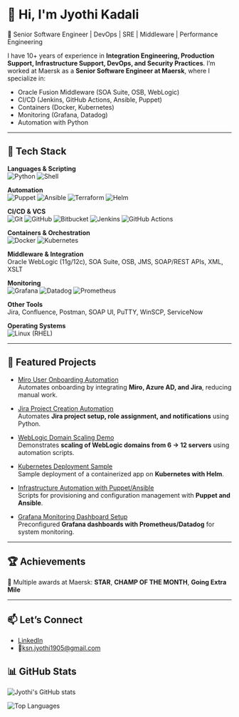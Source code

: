 # 👋 Hi, I'm Jyothi Kadali  

🔹 Senior Software Engineer | DevOps | SRE | Middleware | Performance Engineering  

I have 10+ years of experience in **Integration Engineering, Production Support, Infrastructure Support, DevOps, and Security Practices**. 
I’m worked at Maersk as a **Senior Software Engineer at Maersk**, where I specialize in:  

- Oracle Fusion Middleware (SOA Suite, OSB, WebLogic)  
- CI/CD (Jenkins, GitHub Actions, Ansible, Puppet)  
- Containers (Docker, Kubernetes)  
- Monitoring (Grafana, Datadog)  
- Automation with Python 

---
## 🔧 Tech Stack  

**Languages & Scripting**  
![Python](https://img.shields.io/badge/-Python-blue?logo=python&logoColor=white) 
![Shell](https://img.shields.io/badge/-Shell-black?logo=gnu-bash&logoColor=white)  

**Automation**  
![Puppet](https://img.shields.io/badge/-Puppet-FFAE1A?logo=puppet&logoColor=white) 
![Ansible](https://img.shields.io/badge/-Ansible-EE0000?logo=ansible&logoColor=white) 
![Terraform](https://img.shields.io/badge/-Terraform-623CE4?logo=terraform&logoColor=white) 
![Helm](https://img.shields.io/badge/-Helm-0F1689?logo=helm&logoColor=white)  

**CI/CD & VCS**  
![Git](https://img.shields.io/badge/-Git-F05032?logo=git&logoColor=white) 
![GitHub](https://img.shields.io/badge/-GitHub-181717?logo=github&logoColor=white) 
![Bitbucket](https://img.shields.io/badge/-Bitbucket-0052CC?logo=bitbucket&logoColor=white) 
![Jenkins](https://img.shields.io/badge/-Jenkins-D24939?logo=jenkins&logoColor=white) 
![GitHub Actions](https://img.shields.io/badge/-GitHub%20Actions-2088FF?logo=github-actions&logoColor=white)  

**Containers & Orchestration**  
![Docker](https://img.shields.io/badge/-Docker-2496ED?logo=docker&logoColor=white) 
![Kubernetes](https://img.shields.io/badge/-Kubernetes-326CE5?logo=kubernetes&logoColor=white)  

**Middleware & Integration**  
Oracle WebLogic (11g/12c), SOA Suite, OSB, JMS, SOAP/REST APIs, XML, XSLT  

**Monitoring**  
![Grafana](https://img.shields.io/badge/-Grafana-F46800?logo=grafana&logoColor=white) 
![Datadog](https://img.shields.io/badge/-Datadog-632CA6?logo=datadog&logoColor=white) 
![Prometheus](https://img.shields.io/badge/-Prometheus-E6522C?logo=prometheus&logoColor=white)  

**Other Tools**  
Jira, Confluence, Postman, SOAP UI, PuTTY, WinSCP, ServiceNow  

**Operating Systems**  
![Linux](https://img.shields.io/badge/-Linux-FCC624?logo=linux&logoColor=black) (RHEL)  


---
## 📌 Featured Projects  

- [Miro User Onboarding Automation](https://github.com/jyothi-k19/miro-onboarding)  
   Automates onboarding by integrating **Miro, Azure AD, and Jira**, reducing manual work.  

- [Jira Project Creation Automation](https://github.com/jyothi-k19/jira-project-automation)  
   Automates **Jira project setup, role assignment, and notifications** using Python.  

- [WebLogic Domain Scaling Demo](https://github.com/jyothi-k19/weblogic-scaling-demo)  
   Demonstrates **scaling of WebLogic domains from 6 → 12 servers** using automation scripts.  

- [Kubernetes Deployment Sample](https://github.com/jyothi-k19/k8s-deployment-sample)  
   Sample deployment of a containerized app on **Kubernetes with Helm**.  

- [Infrastructure Automation with Puppet/Ansible](https://github.com/jyothi-k19/infra-automation)  
   Scripts for provisioning and configuration management with **Puppet and Ansible**.  

- [Grafana Monitoring Dashboard Setup](https://github.com/jyothi-k19/monitoring-dashboards)  
   Preconfigured **Grafana dashboards with Prometheus/Datadog** for system monitoring.  
---

## 🏆 Achievements
🏅 Multiple awards at Maersk: **STAR**, **CHAMP OF THE MONTH**, **Going Extra Mile**  

---

## 📫 Let’s Connect
- [LinkedIn](https://www.linkedin.com/in/jyothi-kadali/)  
- 📧ksn.jyothi1905@gmail.com

## 📊 GitHub Stats  

![Jyothi's GitHub stats](https://github-readme-stats.vercel.app/api?username=jyothi-k19&show_icons=true&theme=default)  

![Top Languages](https://github-readme-stats.vercel.app/api/top-langs/?username=jyothi-k19&layout=compact&theme=default)  
